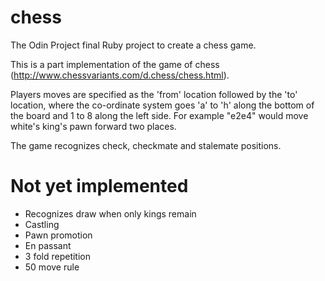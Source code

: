 # chess
The Odin Project final Ruby project to create a chess game.

This is a part implementation of the game of chess 
(http://www.chessvariants.com/d.chess/chess.html).

Players moves are specified as the 'from' location followed by the 'to' 
location, where the co-ordinate system goes 'a' to 'h' along the bottom
of the board and 1 to 8 along the left side. For example "e2e4" would 
move white's king's pawn forward two places.

The game recognizes check, checkmate and stalemate positions.

# Not yet implemented

- Recognizes draw when only kings remain
- Castling
- Pawn promotion
- En passant
- 3 fold repetition
- 50 move rule
